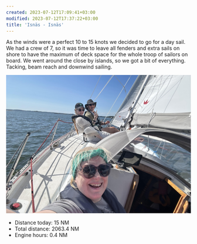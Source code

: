 ```yaml
---
created: 2023-07-12T17:09:41+03:00
modified: 2023-07-12T17:37:22+03:00
title: 'Isnäs - Isnäs'
---
```


As the winds were a perfect 10 to 15 knots we decided to go for a day sail. We had a crew of 7, so it was time to leave all fenders and extra sails on shore to have the maximum of deck space for the whole troop of sailors on board. We went around the close by islands, so we got a bit of everything. Tacking, beam reach and downwind sailing. 

![Image](../2023/c8d2948a2375317b8ad2f864184d4c01.jpg) 

* Distance today: 15 NM
* Total distance: 2063.4 NM
* Engine hours: 0.4 NM
